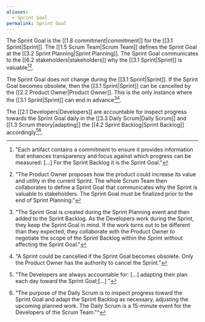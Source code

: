 ```yaml
---
aliases:
  - Sprint Goal
permalink: Sprint Goal
---
```

The Sprint Goal is the [[1.8 commitment|commitment]] for the [[3.1 Sprint|Sprint]]. The [[1.5 Scrum Team|Scrum Team]] defines the Sprint Goal at the [[3.2 Sprint Planning|Sprint Planning]]. The Sprint Goal communicates to the [[6.2 stakeholders|stakeholders]] why the [[3.1 Sprint|Sprint]] is valuable[^each-artifact][^po-proposes].

[^each-artifact]: "Each artifact contains a commitment to ensure it provides information that enhances transparency and focus against which progress can be measured: \[...\] For the Sprint Backlog it is the Sprint Goal."[^scrum-guide-2020]
[^po-proposes]: "The Product Owner proposes how the product could increase its value and utility in the current Sprint. The whole Scrum Team then collaborates to define a Sprint Goal that communicates why the Sprint is valuable to stakeholders. The Sprint Goal must be finalized prior to the end of Sprint Planning."[^scrum-guide-2020]

The Sprint Goal does not change during the [[3.1 Sprint|Sprint]]. If the Sprint Goal becomes obsolete, then the [[3.1 Sprint|Sprint]] can be cancelled by the [[2.2 Product Owner|Product Owner]]. This is the only instance where the [[3.1 Sprint|Sprint]] can end in advance[^sprint-goal-is-created][^sprint-could-be-cancelled].

[^sprint-goal-is-created]: "The Sprint Goal is created during the Sprint Planning event and then added to the Sprint Backlog. As the Developers work during the Sprint, they keep the Sprint Goal in mind. If the work turns out to be different than they expected, they collaborate with the Product Owner to negotiate the scope of the Sprint Backlog within the Sprint without affecting the Sprint Goal."[^scrum-guide-2020]

[^sprint-could-be-cancelled]:"A Sprint could be cancelled if the Sprint Goal becomes obsolete. Only the Product Owner has the authority to cancel the Sprint."[^scrum-guide-2020]

The [[2.1 Developers|Developers]] are accountable for inspect progress towards the Sprint Goal daily in the [[3.3 Daily Scrum|Daily Scrum]] and [[1.3 Scrum theory|adapting]] the [[4.2 Sprint Backlog|Sprint Backlog]] accordingly[^devs-accountable][^sprint-goal-daily-scrum].

[^devs-accountable]: "The Developers are always accountable for: \[...\] adapting their plan each day toward the Sprint Goal;\[...\] "[^scrum-guide-2020]
[^sprint-goal-daily-scrum]: "The purpose of the Daily Scrum is to inspect progress toward the Sprint Goal and adapt the Sprint Backlog as necessary, adjusting the upcoming planned work. The Daily Scrum is a 15-minute event for the Developers of the Scrum Team."^[^scrum-guide-2020]



[^scrum-guide-2020]: [[1.2 Scrum Guide|Scrum Guide (2020)]]
